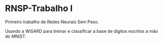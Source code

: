 # RNSP-Trabalho I

Primeiro trabalho de Redes Neurais Sem Peso.

Usando a WiSARD para treinar e classificar a base de dígitos escritos a mão do MNIST.
